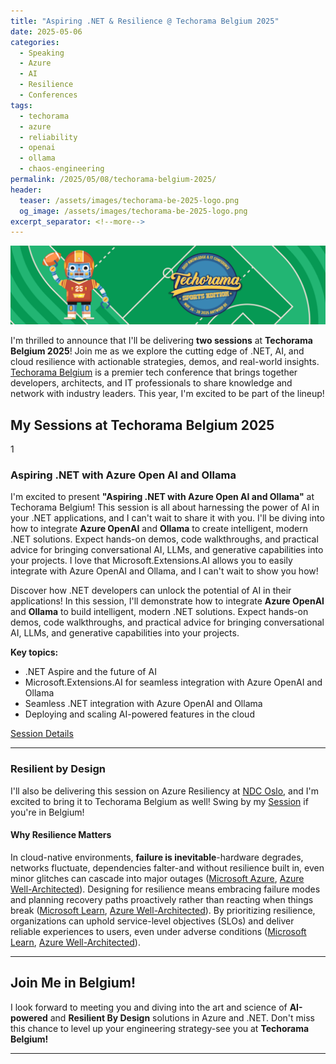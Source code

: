 ```yaml
---
title: "Aspiring .NET & Resilience @ Techorama Belgium 2025"
date: 2025-05-06
categories:
  - Speaking
  - Azure
  - AI
  - Resilience
  - Conferences
tags:
  - techorama
  - azure
  - reliability
  - openai
  - ollama
  - chaos-engineering
permalink: /2025/05/08/techorama-belgium-2025/
header:
  teaser: /assets/images/techorama-be-2025-logo.png
  og_image: /assets/images/techorama-be-2025-logo.png
excerpt_separator: <!--more-->
---
```


![Techorama Belgium 2025](/assets/images/techorama-be-2025-logo.png)

I'm thrilled to announce that I'll be delivering **two sessions** at **Techorama Belgium 2025**! Join me as we explore the cutting edge of .NET, AI, and cloud resilience with actionable strategies, demos, and real-world insights. [Techorama Belgium][1] is a premier tech conference that brings together developers, architects, and IT professionals to share knowledge and network with industry leaders. This year, I'm excited to be part of the lineup!

<!--more-->

## My Sessions at Techorama Belgium 2025

1

### Aspiring .NET with Azure Open AI and Ollama

I'm excited to present **"Aspiring .NET with Azure Open AI and Ollama"** at Techorama Belgium! This session is all about harnessing the power of AI in your .NET applications, and I can't wait to share it with you. I'll be diving into how to integrate **Azure OpenAI** and **Ollama** to create intelligent, modern .NET solutions. Expect hands-on demos, code walkthroughs, and practical advice for bringing conversational AI, LLMs, and generative capabilities into your projects. I love that Microsoft.Extensions.AI allows you to easily integrate with Azure OpenAI and Ollama, and I can't wait to show you how!

Discover how .NET developers can unlock the potential of AI in their applications! In this session, I'll demonstrate how to integrate **Azure OpenAI** and **Ollama** to build intelligent, modern .NET solutions. Expect hands-on demos, code walkthroughs, and practical advice for bringing conversational AI, LLMs, and generative capabilities into your projects.

**Key topics:**
- .NET Aspire and the future of AI
- Microsoft.Extensions.AI for seamless integration with Azure OpenAI and Ollama
- Seamless .NET integration with Azure OpenAI and Ollama
- Deploying and scaling AI-powered features in the cloud

[Session Details](https://techorama.be/agenda/session/aspiring-net-with-azure-open-ai-and-ollama/)

---

### Resilient by Design

I'll also be delivering this session on Azure Resiliency at [NDC Oslo](/2025/05/06/ndc-oslo-2025/), and I'm excited to bring it to Techorama Belgium as well! Swing by my [Session](https://techorama.be/agenda/session/resilient-by-design/) if you're in Belgium!

#### Why Resilience Matters

In cloud-native environments, **failure is inevitable**-hardware degrades, networks fluctuate, dependencies falter-and without resilience built in, even minor glitches can cascade into major outages ([Microsoft Azure][2], [Azure Well-Architected][8]). Designing for resilience means embracing failure modes and planning recovery paths proactively rather than reacting when things break ([Microsoft Learn][3], [Azure Well-Architected][8]). By prioritizing resilience, organizations can uphold service-level objectives (SLOs) and deliver reliable experiences to users, even under adverse conditions ([Microsoft Learn][4], [Azure Well-Architected][8]).


---

## Join Me in Belgium!

I look forward to meeting you and diving into the art and science of **AI-powered** and **Resilient By Design** solutions in Azure and .NET. Don't miss this chance to level up your engineering strategy-see you at **Techorama Belgium!**

---

[1]: https://techorama.be/speakers/speaker/chris-ayers/ "Resilient by Design | Techorama Belgium 2025"
[2]: https://azure.microsoft.com/en-us/explore/reliability "Azure Reliability"
[3]: https://learn.microsoft.com/en-us/azure/well-architected/reliability/ "Reliability quick links - Microsoft Azure Well-Architected Framework"
[4]: https://learn.microsoft.com/en-us/azure/well-architected/reliability/highly-available-multi-region-design "Recommendations for highly available multi-region design"
[5]: https://docs.azure.cn/en-us/storage/common/geo-redundant-design "Use geo-redundancy to design highly available applications"
[6]: https://azure.microsoft.com/en-us/products/chaos-studio "Azure Chaos Studio - Chaos engineering experimentation"
[7]: https://learn.microsoft.com/en-us/azure/architecture/web-apps/app-service/architectures/multi-region "Highly available multi-region web app - Azure Architecture Center"
[8]: https://learn.microsoft.com/en-us/azure/well-architected/ "Azure Well-Architected Framework - Learn Microsoft"
[9]: https://learn.microsoft.com/en-us/azure/architecture/guide/testing/mission-critical-deployment-testing "Continuous validation with Azure Load Testing and Azure Chaos Studio"
[10]: https://techorama.be/agenda/